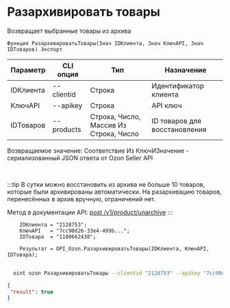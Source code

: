 ﻿---
sidebar_position: 13
---

# Разархивировать товары
 Возвращает выбранные товары из архива



`Функция РазархивироватьТовары(Знач IDКлиента, Знач КлючAPI, Знач IDТоваров) Экспорт`

  | Параметр | CLI опция | Тип | Назначение |
  |-|-|-|-|
  | IDКлиента | --clientid | Строка | Идентификатор клиента |
  | КлючAPI | --apikey | Строка | API ключ |
  | IDТоваров | --products | Строка, Число, Массив Из Строка, Число | ID товаров для восстановления |

  
  Возвращаемое значение:   Соответствие Из КлючИЗначение - сериализованный JSON ответа от Ozon Seller API

<br/>

:::tip
В сутки можно восстановить из архива не больше 10 товаров, которые были архивированы автоматически. На разархивацию товаров, перенесённых в архив вручную, ограничений нет.

 Метод в документации API: [post /v1/product/unarchive](https://docs.ozon.ru/api/seller/#operation/ProductAPI_ProductUnarchive)
:::
<br/>


```bsl title="Пример кода"
    IDКлиента = "2128753";
    КлючAPI   = "7cc90d26-33e4-499b...";
    IDТовара  = "1180662438";

    Результат = OPI_Ozon.РазархивироватьТовары(IDКлиента, КлючAPI, IDТовара);
```



```sh title="Пример команды CLI"
    
  oint ozon РазархивироватьТовары --clientid "2128753" --apikey "7cc90d26-33e4-499b..." --products %products%

```

```json title="Результат"
{
 "result": true
}
```
